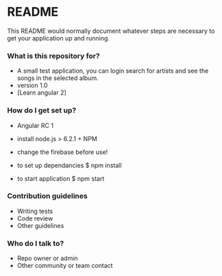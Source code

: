 # README #

This README would normally document whatever steps are necessary to get your application up and running.

### What is this repository for? ###

* A small test application, you can login search for artists and see the songs in the selected album.
* version 1.0
* [Learn angular 2]

### How do I get set up? ###

* Angular RC 1
* install node.js > 6.2.1 + NPM 
* change the firebase before use!

* to set up dependancies $ npm install
* to start application $ npm start


### Contribution guidelines ###

* Writing tests
* Code review
* Other guidelines

### Who do I talk to? ###

* Repo owner or admin
* Other community or team contact